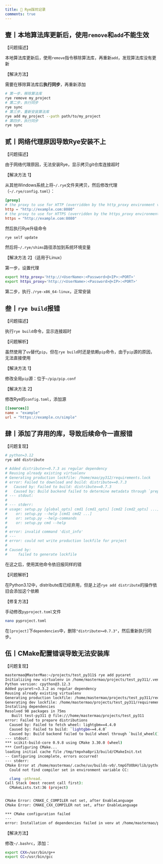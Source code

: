 ```yaml
---
title: 🧩 Rye踩坑记录
comments: true
---
```


## 壹丨本地算法库更新后，使用`remove`和`add`不能生效

【问题描述】

本地算法库更新后，使用`remove`指令移除算法库，再重新`add`，发现算法库没有更新

【解决方法】

需要在移除算法库后**执行同步**，再重新添加

```bash
# 第一步，移除算法库
rye remove my_project
# 第二步，执行同步
rye sync
# 第三步，重新安装算法库
rye add my_project --path path/to/my_project
# 第四步，执行同步
rye sync
```

## 贰丨网络代理原因导致Rye安装不上

【问题描述】

由于网络代理原因，无法安装Rye，显示拷贝git仓库连接超时

【解决方法 1】

从其他Windows系统上将`~/.rye`文件夹拷贝，然后修改代理（`~/.rye/config.toml`）：

```toml title="~/.rye/config.toml"
[proxy]
# the proxy to use for HTTP (overridden by the http_proxy environment variable)
http = "http://example.com:8080"
# the proxy to use for HTTPS (overridden by the https_proxy environment variable)
https = "http://example.com:8080"
```

然后执行Rye升级命令

```bash
rye self update
```

然后将`~/.rye/shims`路径添加到系统环境变量

【解决方法 2】（适用于Linux）

第一步，设置代理

```bash
export http_proxy='http://<UserName>:<Password>@<IP>:<PORT>'
export https_proxy='http://<UserName>:<Password>@<IP>:<PORT>'
```

第二步，执行`./rye-x86_64-linux`，正常安装

## 叁丨`rye build`报错

【问题描述】

执行`rye build`命令，显示连接超时

【问题解析】

虽然使用了`uv`替代`pip`，但在`rye build`时还是依赖`pip`命令，由于`pip`源的原因，无法直接使用

【解决方法 1】

修改全局`pip`源：位于`~/pip/pip.conf`

【解决方法 2】

修改Rye的`config.toml`，添加源

```toml title="~/.rye/config.toml"
[[sources]]
name = "example"
url = "https://example.cn/simple"
```

## 肆丨添加了弃用的库，导致后续命令一直报错

【问题复现】

```bash
# python=3.12
rye add distribute

# Added distribute>=0.7.3 as regular dependency
# Reusing already existing virtualenv
# Generating production lockfile: /home/mao/py312/requirements.lock
# error: Failed to download and build: distribute==0.7.3
#   Caused by: Failed to build: distribute==0.7.3
#   Caused by: Build backend failed to determine metadata through `prepare_metadata_for_build_wheel`:
# --- stdout:
# 
# --- stderr:
# usage: setup.py [global_opts] cmd1 [cmd1_opts] [cmd2 [cmd2_opts] ...]
#    or: setup.py --help [cmd1 cmd2 ...]
#    or: setup.py --help-commands
#    or: setup.py cmd --help
#
# error: invalid command 'dist_info'
# ---
# error: could not write production lockfile for project
#
# Caused by:
#     failed to generate lockfile
```

在这之后，使用其他命令依旧报同样的错

【问题解析】

在Python3.12中，distribute库已经弃用，但是上述`rye add distribute`的操作依旧会添加这个依赖

【修复方法】

手动修改`pyproject.toml`文件

```bash
nano pyproject.toml
```

在`[project]`下`dependencies`中，删除`"distribute>=0.7.3"`，然后重新执行同步。

## 伍丨CMake配置错误导致无法安装库

【问题复现】

```bash
mastermao@MasterMao:~/projects/test_py311$ rye add pycaret
Initializing new virtualenv in /home/mastermao/projects/test_py311/.venv
Python version: cpython@3.12.3
Added pycaret>=3.3.2 as regular dependency
Reusing already existing virtualenv
Generating production lockfile: /home/mastermao/projects/test_py311/requirements.lock
Generating dev lockfile: /home/mastermao/projects/test_py311/requirements-dev.lock
Installing dependencies
Resolved 98 packages in 75ms
   Built test-py311 @ file:///home/mastermao/projects/test_py311
error: Failed to prepare distributions
  Caused by: Failed to fetch wheel: lightgbm==4.4.0
  Caused by: Failed to build: `lightgbm==4.4.0`
  Caused by: Build backend failed to build wheel through `build_wheel()` with exit status: 1
--- stdout:
*** scikit-build-core 0.9.8 using CMake 3.30.0 (wheel)
*** Configuring CMake...
loading initial cache file /tmp/tmpxha8pri3/build/CMakeInit.txt
-- Configuring incomplete, errors occurred!
--- stderr:
CMake Error at /home/mastermao/.cache/uv/builds-v0/.tmpGTUObH/lib/python3.12/site-packages/cmake/data/share/cmake-3.30/Modules/CMakeDetermineCCompiler.cmake:49 (message):
  Could not find compiler set in environment variable CC:

  clang -pthread.
Call Stack (most recent call first):
  CMakeLists.txt:36 (project)


CMake Error: CMAKE_C_COMPILER not set, after EnableLanguage
CMake Error: CMAKE_CXX_COMPILER not set, after EnableLanguage

*** CMake configuration failed
---
error: Installation of dependencies failed in venv at /home/mastermao/projects/test_py311/.venv. uv exited with status: exit status: 2
```

【解决方法】

修改`~/.bashrc`，添加：

```bash
export CXX=/usr/bin/g++
export CC=/usr/bin/gcc
```

